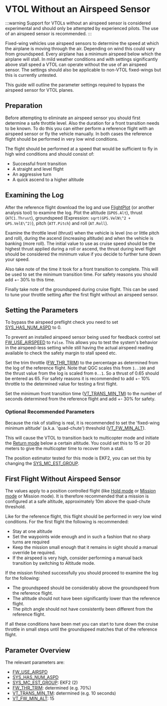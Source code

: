 # VTOL Without an Airspeed Sensor

<Badge type="warning" text="Experimental" />

:::warning
Support for VTOLs without an airspeed sensor is considered experimental and should only be attempted by experienced pilots.
The use of an airspeed sensor is recommended.
:::

Fixed-wing vehicles use airspeed sensors to determine the speed at which the airplane is moving through the air.
Depending on wind this could vary from groundspeed.
Every airplane has a minimum airspeed below which the airplane will stall.
In mild weather conditions and with settings significantly above stall speed a VTOL can operate without the use of an airspeed sensor.
The settings should also be applicable to non-VTOL fixed-wings but this is currently untested.

This guide will outline the parameter settings required to bypass the airspeed sensor for VTOL planes.

## Preparation

Before attempting to eliminate an airspeed sensor you should first determine a safe throttle level.
Also the duration for a front transition needs to be known.
To do this you can either perform a reference flight with an airspeed sensor or fly the vehicle manually.
In both cases the reference flight should be performed in very low wind conditions.

The flight should be performed at a speed that would be sufficient to fly in high wind conditions and should consist of:

- Successful front transition
- A straight and level flight
- An aggressive turn
- A quick ascend to a higher altitude

## Examining the Log

After the reference flight download the log and use [FlightPlot](../log/flight_log_analysis.md#flightplot) (or another analysis tool) to examine the log.
Plot the altitude (`GPOS.Alt`), thrust (`ATC1.Thrust`), groundspeed (Expression: `sqrt(GPS.VelN\^2 + GPS.VelE\^2)`), pitch (`ATT.Pitch`) and roll (`AT.Roll`).

Examine the throttle level (thrust) when the vehicle is level (no or little pitch and roll), during the ascend (increasing altitude) and when the vehicle is banking (more roll).
The initial value to use as cruise speed should be the highest thrust applied during a roll or ascend, the thrust during level flight should be considered the minimum value if you decide to further tune down your speed.

Also take note of the time it took for a front transition to complete.
This will be used to set the minimum transition time.
For safety reasons you should add +- 30% to this time.

Finally take note of the groundspeed during cruise flight.
This can be used to tune your throttle setting after the first flight without an airspeed sensor.

## Setting the Parameters

To bypass the airspeed preflight check you need to set [SYS_HAS_NUM_ASPD](../advanced_config/parameter_reference.md#SYS_HAS_NUM_ASPD) to 0.

To prevent an installed airspeed sensor being used for feedback control set [FW_USE_AIRSPEED](../advanced_config/parameter_reference.md#FW_USE_AIRSPEED) to `False`.
This allows you to test the system's behavior in the airspeed-less setting while still having the actual airspeed reading available to check the safety margin to stall speed etc.

Set the trim throttle ([FW_THR_TRIM](../advanced_config/parameter_reference.md#FW_THR_TRIM)) to the percentage as determined from the log of the reference flight.
Note that QGC scales this from `1..100` and the thrust value from the log is scaled from `0..1`.
So a thrust of 0.65 should be entered as 65.
For safety reasons it is recommended to add +- 10% throttle to the determined value for testing a first flight.

Set the minimum front transition time ([VT_TRANS_MIN_TM](../advanced_config/parameter_reference.md#VT_TRANS_MIN_TM)) to the number of seconds determined from the reference flight and add +- 30% for safety.

### Optional Recommended Parameters

Because the risk of stalling is real, it is recommended to set the 'fixed-wing minimum altitude' (a.k.a. 'quad-chute') threshold ([VT_FW_MIN_ALT](../advanced_config/parameter_reference.md#VT_FW_MIN_ALT)).

This will cause the VTOL to transition back to multicopter mode and initiate the [Return mode](../flight_modes/return.md) below a certain altitude.
You could set this to 15 or 20 meters to give the multicopter time to recover from a stall.

The position estimator tested for this mode is EKF2, you can set this by changing the [SYS_MC_EST_GROUP](../advanced_config/parameter_reference.md#SYS_MC_EST_GROUP).

## First Flight Without Airspeed Sensor

The values apply to a position controlled flight (like [Hold mode](../flight_modes_fw/hold.md) or [Mission mode](../flight_modes_vtol/mission.md) or Mission mode).
It is therefore recommended that a mission is configured at a safe altitude, approximately 10m above the quad-chute threshold.

Like for the reference flight, this flight should be performed in very low wind conditions.
For the first flight the following is recommended:

- Stay at one altitude
- Set the waypoints wide enough and in such a fashion that no sharp turns are required
- Keep the mission small enough that it remains in sight should a manual override be required.
- If the airspeed is very high, consider performing a manual back transition by switching to Altitude mode.

If the mission finished successfully you should proceed to examine the log for the following:

- The groundspeed should be considerably above the groundspeed from the reference flight.
- The altitude should not have been significantly lower than the reference flight.
- The pitch angle should not have consistently been different from the reference flight.

If all these conditions have been met you can start to tune down the cruise throttle in small steps until the groundspeed matches that of the reference flight.

## Parameter Overview

The relevant parameters are:

- [FW_USE_AIRSPD](../advanced_config/parameter_reference.md#FW_USE_AIRSPD)
- [SYS_HAS_NUM_ASPD](../advanced_config/parameter_reference.md#SYS_HAS_NUM_ASPD)
- [SYS_MC_EST_GROUP](../advanced_config/parameter_reference.md#SYS_MC_EST_GROUP): EKF2 (2)
- [FW_THR_TRIM](../advanced_config/parameter_reference.md#FW_THR_TRIM): determined (e.g. 70%)
- [VT_TRANS_MIN_TM](../advanced_config/parameter_reference.md#VT_TRANS_MIN_TM): determined (e.g. 10 seconds)
- [VT_FW_MIN_ALT](../advanced_config/parameter_reference.md#VT_FW_MIN_ALT): 15
